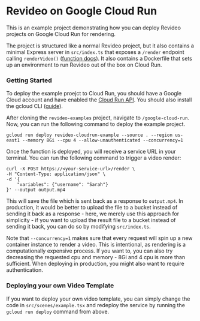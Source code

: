 # Revideo on Google Cloud Run

This is an example project demonstrating how you can deploy Revideo projects on Google Cloud Run for rendering.

The project is structured like a normal Revideo project, but it also contains a minimal Express server in `src/index.ts` that exposes a `/render` endpoint calling `renderVideo()` ([function docs](https://docs.re.video/renderer/renderVideo)). It also contains a Dockerfile that sets up an environment to run Revideo out of the box on Cloud Run. 


### Getting Started

To deploy the example proejct to Cloud Run, you should have a Google Cloud account and have enabled the [Cloud Run API](https://console.cloud.google.com/run). You should also install the gcloud CLI ([guide](https://cloud.google.com/sdk/docs/install)).

After cloning the `revideo-examples` project, navigate to `/google-cloud-run`. Now, you can run the following command to deploy the example project.

```
gcloud run deploy revideo-cloudrun-example --source . --region us-east1 --memory 8Gi --cpu 4 --allow-unauthenticated --concurrency=1
```

Once the function is deployed, you will receive a service URL in your terminal. You can run the following command to trigger a video render:

```
curl -X POST https://<your-service-url>/render \
-H "Content-Type: application/json" \
-d '{
    "variables": {"username": "Sarah"}
}' --output output.mp4
```

This will save the file which is sent back as a response to `output.mp4`. In production, it would be better to upload the file to a bucket instead of sending it back as a response - here, we merely use this approach for simplicity - if you want to upload the result file to a bucket instead of sending it back, you can do so by modifying `src/index.ts`.

Note that `--concurrency=1` makes sure that every request will spin up a new container instance to render a video. This is intentional, as rendering is a computationally expensive process. If you want to, you can also try decreasing the requested cpu and memory - 8Gi and 4 cpu is more than sufficient. When deploying in production, you might also want to require authentication.


### Deploying your own Video Template

If you want to deploy your own video template, you can simply change the code in `src/scenes/example.tsx` and redeploy the service by running the `gcloud run deploy` command from above.